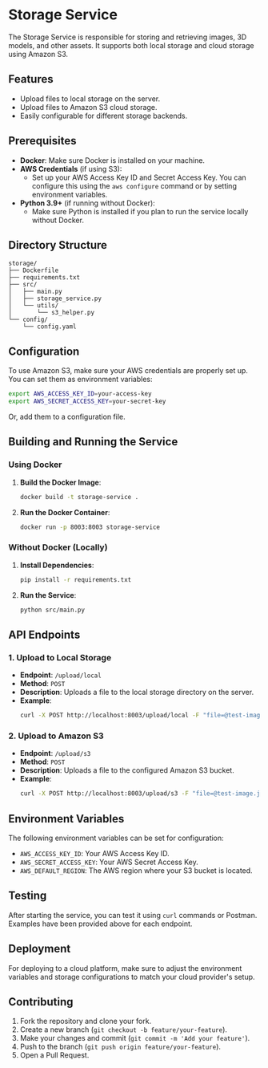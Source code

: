 # Storage Service

The Storage Service is responsible for storing and retrieving images, 3D models, and other assets. It supports both local storage and cloud storage using Amazon S3.

## Features

- Upload files to local storage on the server.
- Upload files to Amazon S3 cloud storage.
- Easily configurable for different storage backends.

## Prerequisites

- **Docker**: Make sure Docker is installed on your machine.
- **AWS Credentials** (if using S3):
  - Set up your AWS Access Key ID and Secret Access Key. You can configure this using the `aws configure` command or by setting environment variables.
- **Python 3.9+** (if running without Docker):
  - Make sure Python is installed if you plan to run the service locally without Docker.

## Directory Structure

```plaintext
storage/
├── Dockerfile
├── requirements.txt
├── src/
│   ├── main.py
│   ├── storage_service.py
│   └── utils/
│       └── s3_helper.py
└── config/
    └── config.yaml

```

## Configuration

To use Amazon S3, make sure your AWS credentials are properly set up. You can set them as environment variables:

```bash
export AWS_ACCESS_KEY_ID=your-access-key
export AWS_SECRET_ACCESS_KEY=your-secret-key
```

Or, add them to a configuration file.

## Building and Running the Service

### Using Docker

1. **Build the Docker Image**:
   ```bash
   docker build -t storage-service .
   ```

2. **Run the Docker Container**:
   ```bash
   docker run -p 8003:8003 storage-service
   ```

### Without Docker (Locally)

1. **Install Dependencies**:
   ```bash
   pip install -r requirements.txt
   ```

2. **Run the Service**:
   ```bash
   python src/main.py
   ```

## API Endpoints

### 1. Upload to Local Storage

- **Endpoint**: `/upload/local`
- **Method**: `POST`
- **Description**: Uploads a file to the local storage directory on the server.
- **Example**:
  ```bash
  curl -X POST http://localhost:8003/upload/local -F "file=@test-image.jpg"
  ```

### 2. Upload to Amazon S3

- **Endpoint**: `/upload/s3`
- **Method**: `POST`
- **Description**: Uploads a file to the configured Amazon S3 bucket.
- **Example**:
  ```bash
  curl -X POST http://localhost:8003/upload/s3 -F "file=@test-image.jpg"
  ```

## Environment Variables

The following environment variables can be set for configuration:

- `AWS_ACCESS_KEY_ID`: Your AWS Access Key ID.
- `AWS_SECRET_ACCESS_KEY`: Your AWS Secret Access Key.
- `AWS_DEFAULT_REGION`: The AWS region where your S3 bucket is located.

## Testing

After starting the service, you can test it using `curl` commands or Postman. Examples have been provided above for each endpoint.

## Deployment

For deploying to a cloud platform, make sure to adjust the environment variables and storage configurations to match your cloud provider's setup.

## Contributing

1. Fork the repository and clone your fork.
2. Create a new branch (`git checkout -b feature/your-feature`).
3. Make your changes and commit (`git commit -m 'Add your feature'`).
4. Push to the branch (`git push origin feature/your-feature`).
5. Open a Pull Request.